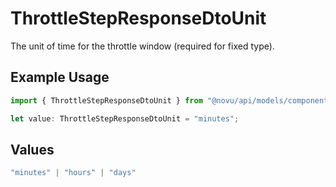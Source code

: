 # ThrottleStepResponseDtoUnit

The unit of time for the throttle window (required for fixed type).

## Example Usage

```typescript
import { ThrottleStepResponseDtoUnit } from "@novu/api/models/components";

let value: ThrottleStepResponseDtoUnit = "minutes";
```

## Values

```typescript
"minutes" | "hours" | "days"
```